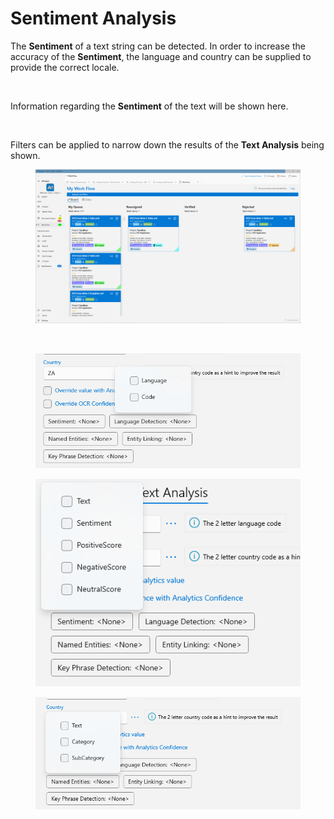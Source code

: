 # Sentiment Analysis

The **Sentiment** of a text string can be detected. In order to increase the accuracy of the **Sentiment**, the language and country can be supplied to provide the correct locale.

<figure><img src="../../.gitbook/assets/image (156).png" alt=""><figcaption></figcaption></figure>

Information regarding the **Sentiment** of the text will be shown here.

<figure><img src="../../.gitbook/assets/image (136).png" alt=""><figcaption></figcaption></figure>

Filters can be applied to narrow down the results of the **Text Analysis** being shown.

<figure><img src="../../.gitbook/assets/image (29) (1) (1) (1) (1).png" alt=""><figcaption></figcaption></figure>

<figure><img src="../../.gitbook/assets/image (158).png" alt=""><figcaption></figcaption></figure>

<figure><img src="../../.gitbook/assets/image (25) (3).png" alt=""><figcaption></figcaption></figure>

<figure><img src="../../.gitbook/assets/image (110) (2).png" alt=""><figcaption></figcaption></figure>

<figure><img src="../../.gitbook/assets/image (112) (2).png" alt=""><figcaption></figcaption></figure>
